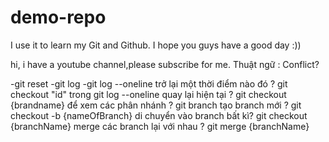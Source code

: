 # demo-repo
I use it to learn my Git and Github.
I hope you guys have a good day :))

hi, i have a youtube channel,please subscribe for me.
Thuật ngữ :
Conflict?

-git reset
-git log
-git log --oneline
trở lại một thời điểm nào đó ? git checkout "id" trong git log --oneline
quay lại hiện tại ? git checkout {brandname}
để xem các phân nhánh ? git branch
tạo branch mới ? git checkout -b {nameOfBranch}
di chuyển vào branch bất kì? git checkout {branchName}
merge các branch lại với nhau ? git merge {branchName}